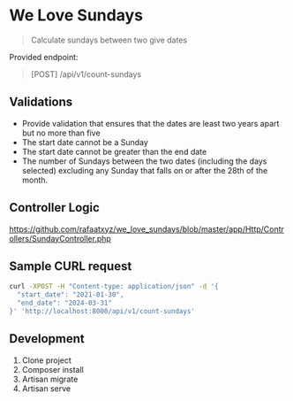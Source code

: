 # We Love Sundays

> Calculate sundays between two give dates

Provided endpoint:

> [POST] /api/v1/count-sundays

## Validations

- Provide validation that ensures that the dates are least two years apart but no more than
five
- The start date cannot be a Sunday
- The start date cannot be greater than the end date
- The number of Sundays between the two dates (including the days selected) excluding any Sunday that falls on or after the 28th of the month.

## Controller Logic

https://github.com/rafaatxyz/we_love_sundays/blob/master/app/Http/Controllers/SundayController.php

## Sample CURL request

```bash
curl -XPOST -H "Content-type: application/json" -d '{
  "start_date": "2021-01-30",
  "end_date": "2024-03-31"
}' 'http://localhost:8000/api/v1/count-sundays'
```

## Development

1. Clone project
2. Composer install
3. Artisan migrate
4. Artisan serve